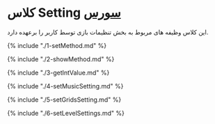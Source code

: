 <h1>
کلاس Setting
<a class="ext-link" href="classes_Tetris_Gameplay.js.html#line24" >سورس</a>
</h1>
این کلاس وظیفه های مربوط به بخش تنظیمات بازی توسط کاربر را برعهده دارد.

{% include "./1-setMethod.md" %}

{% include "./2-showMethod.md" %}

{% include "./3-getIntValue.md" %}

{% include "./4-setMusicSetting.md" %}

{% include "./5-setGridsSetting.md" %}

{% include "./6-setLevelSettings.md" %}
